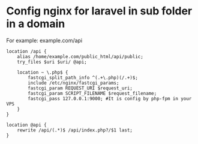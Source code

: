 # Config nginx for laravel in sub folder in a domain 
For example: example.com/api
```
location /api {
	alias /home/example.com/public_html/api/public;
	try_files $uri $uri/ @api;

	location ~ \.php$ {
		fastcgi_split_path_info ^(.+\.php)(/.+)$;
		include /etc/nginx/fastcgi_params;
		fastcgi_param REQUEST_URI $request_uri;
		fastcgi_param SCRIPT_FILENAME $request_filename;      
		fastcgi_pass 127.0.0.1:9000; #It is config by php-fpm in your VPS
	}
}

location @api {
	rewrite /api/(.*)$ /api/index.php?/$1 last;
}
```
